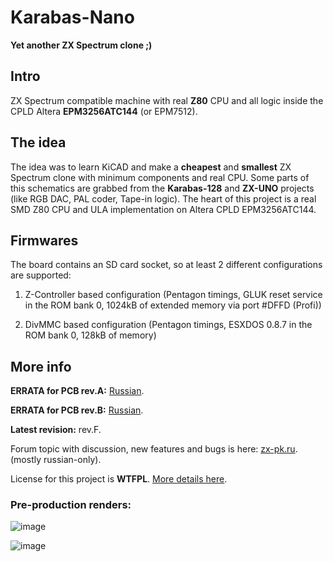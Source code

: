 # Karabas-Nano

**Yet another ZX Spectrum clone ;)**

## Intro

ZX Spectrum compatible machine with real **Z80** CPU and all logic inside the CPLD Altera **EPM3256ATC144** (or EPM7512).

## The idea

The idea was to learn KiCAD and make a **cheapest** and **smallest** ZX Spectrum clone with minimum components and real CPU. 
Some parts of this schematics are grabbed from the **Karabas-128** and **ZX-UNO** projects (like RGB DAC, PAL coder, Tape-in logic).
The heart of this project is a real SMD Z80 CPU and ULA implementation on Altera CPLD EPM3256ATC144. 

## Firmwares

The board contains an SD card socket, so at least 2 different configurations are supported:

1) Z-Controller based configuration (Pentagon timings, GLUK reset service in the ROM bank 0, 1024kB of extended memory via port #DFFD (Profi))

2) DivMMC based configuration (Pentagon timings, ESXDOS 0.8.7 in the ROM bank 0, 128kB of memory)

## More info

**ERRATA for PCB rev.A:** [Russian](https://github.com/andykarpov/karabas-nano/blob/master/ERRATA_revA.md).

**ERRATA for PCB rev.B:** [Russian](https://github.com/andykarpov/karabas-nano/blob/master/ERRATA_revB.md).

**Latest revision:** rev.F.

Forum topic with discussion, new features and bugs is here: [zx-pk.ru](https://zx-pk.ru/threads/30806-karabas-nano.html). (mostly russian-only).

License for this project is **WTFPL**. [More details here](https://github.com/andykarpov/karabas-nano/blob/master/LICENSE.md).


### Pre-production renders:

![image](https://github.com/andykarpov/karabas-nano/raw/master/docs/photos/revF-top.png)

![image](https://github.com/andykarpov/karabas-nano/raw/master/docs/photos/revF-bottom.png)

